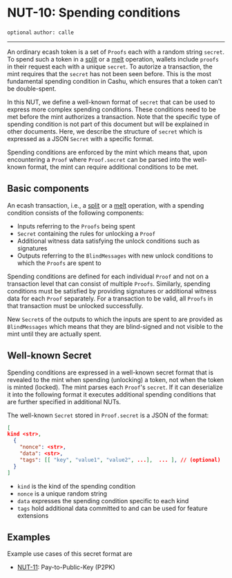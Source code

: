 NUT-10: Spending conditions
==========================

`optional` `author: calle`

---

An ordinary ecash token is a set of `Proofs` each with a random string `secret`. To spend such a token in a [split][03] or a [melt][05] operation, wallets include `proofs` in their request each with a unique `secret`. To autorize a transaction, the mint requires that the `secret` has not been seen before. This is the most fundamental spending condition in Cashu, which ensures that a token can't be double-spent. 

In this NUT, we define a well-known format of `secret` that can be used to express more complex spending conditions. These conditions need to be met before the mint authorizes a transaction. Note that the specific type of spending condition is not part of this document but will be explained in other documents. Here, we describe the structure of `secret` which is expressed as a JSON `Secret` with a specific format.

Spending conditions are enforced by the mint which means that, upon encountering a `Proof` where `Proof.secret` can be parsed into the well-known format, the mint can require additional conditions to be met.

## Basic components
An ecash transaction, i.e., a [split][03] or a [melt][05] operation, with a spending condition consists of the following components:

- Inputs referring to the `Proofs` being spent
- `Secret` containing the rules for unlocking a `Proof`
- Additional witness data satisfying the unlock conditions such as signatures
- Outputs referring to the `BlindMessages` with new unlock conditions to which the `Proofs` are spent to

Spending conditions are defined for each individual `Proof` and not on a transaction level that can consist of multiple `Proofs`. Similarly, spending conditions must be satisfied by providing signatures or additional witness data for each `Proof` separately. For a transaction to be valid, all `Proofs` in that transaction must be unlocked successfully.

New `Secret`s of the outputs to which the inputs are spent to are provided as `BlindMessages` which means that they are blind-signed and not visible to the mint until they are actually spent.

## Well-known Secret

Spending conditions are expressed in a well-known secret format that is revealed to the mint when spending (unlocking) a token, not when the token is minted (locked). The mint parses each `Proof`'s `secret`. If it can deserialize it into the following format it executes additional spending conditions that are further specified in additional NUTs.

The well-known `Secret` stored in `Proof.secret` is a JSON of the format:

```json
[
kind <str>, 
  {
    "nonce": <str>,
    "data": <str>,
    "tags": [[ "key", "value1", "value2", ...],  ... ], // (optional)
  }
]
```

- `kind` is the kind of the spending condition
- `nonce` is a unique random string
- `data` expresses the spending condition specific to each kind
- `tags` hold additional data committed to and can be used for feature extensions
 
## Examples

Example use cases of this secret format are

- [NUT-11][11]: Pay-to-Public-Key (P2PK)

[00]: 00.md
[01]: 01.md
[02]: 02.md
[03]: 03.md
[04]: 04.md
[05]: 05.md
[06]: 06.md
[07]: 07.md
[08]: 08.md
[09]: 09.md
[10]: 10.md
[11]: 11.md
[12]: 12.md
[13]: 13.md
[14]: 14.md
[15]: 15.md
[16]: 16.md
[17]: 17.md
[18]: 18.md
[19]: 19.md
[20]: 20.md